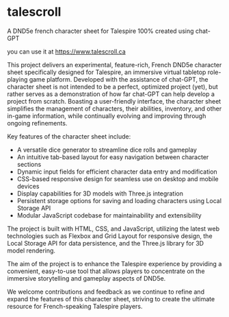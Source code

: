 # talescroll
A DND5e french character sheet for Talespire 100% created using chat-GPT

you can use it at https://www.talescroll.ca

This project delivers an experimental, feature-rich, French DND5e character sheet specifically designed for Talespire, an immersive virtual tabletop role-playing game platform. Developed with the assistance of chat-GPT, the character sheet is not intended to be a perfect, optimized project (yet), but rather serves as a demonstration of how far chat-GPT can help develop a project from scratch. Boasting a user-friendly interface, the character sheet simplifies the management of characters, their abilities, inventory, and other in-game information, while continually evolving and improving through ongoing refinements.

Key features of the character sheet include:

  - A versatile dice generator to streamline dice rolls and gameplay
  - An intuitive tab-based layout for easy navigation between character sections
  - Dynamic input fields for efficient character data entry and modification
  - CSS-based responsive design for seamless use on desktop and mobile devices
  - Display capabilities for 3D models with Three.js integration
  - Persistent storage options for saving and loading characters using Local Storage API
  - Modular JavaScript codebase for maintainability and extensibility

The project is built with HTML, CSS, and JavaScript, utilizing the latest web technologies such as Flexbox and Grid Layout for responsive design, the Local Storage API for data persistence, and the Three.js library for 3D model rendering.

The aim of the project is to enhance the Talespire experience by providing a convenient, easy-to-use tool that allows players to concentrate on the immersive storytelling and gameplay aspects of DND5e.

We welcome contributions and feedback as we continue to refine and expand the features of this character sheet, striving to create the ultimate resource for French-speaking Talespire players.
